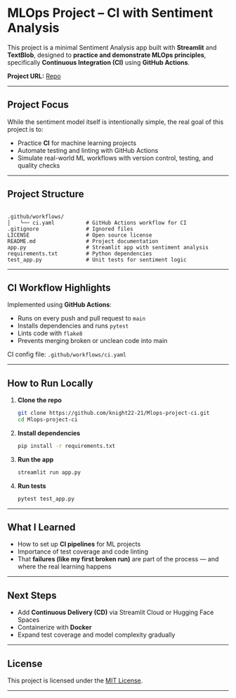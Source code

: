 
# MLOps Project – CI with Sentiment Analysis

This project is a minimal Sentiment Analysis app built with **Streamlit** and **TextBlob**, designed to **practice and demonstrate MLOps principles**, specifically **Continuous Integration (CI)** using **GitHub Actions**.

**Project URL:** [Repo](https://github.com/knight22-21/Mlops-project-ci)

---

## Project Focus

While the sentiment model itself is intentionally simple, the real goal of this project is to:

- Practice **CI** for machine learning projects
- Automate testing and linting with GitHub Actions
- Simulate real-world ML workflows with version control, testing, and quality checks

---

## Project Structure

```

.github/workflows/
│   └── ci.yaml          # GitHub Actions workflow for CI
.gitignore               # Ignored files
LICENSE                  # Open source license
README.md                # Project documentation
app.py                   # Streamlit app with sentiment analysis
requirements.txt         # Python dependencies
test_app.py              # Unit tests for sentiment logic

````

---

## CI Workflow Highlights

Implemented using **GitHub Actions**:

- Runs on every push and pull request to `main`
- Installs dependencies and runs `pytest`
- Lints code with `flake8`
- Prevents merging broken or unclean code into main

CI config file: `.github/workflows/ci.yaml`

---

## How to Run Locally

1. **Clone the repo**
   ```bash
   git clone https://github.com/knight22-21/Mlops-project-ci.git
   cd Mlops-project-ci
   ```


2. **Install dependencies**

   ```bash
   pip install -r requirements.txt
   ```

3. **Run the app**

   ```bash
   streamlit run app.py
   ```

4. **Run tests**

   ```bash
   pytest test_app.py
   ```

---

## What I Learned

* How to set up **CI pipelines** for ML projects
* Importance of test coverage and code linting
* That **failures (like my first broken run)** are part of the process — and where the real learning happens

---

## Next Steps

* Add **Continuous Delivery (CD)** via Streamlit Cloud or Hugging Face Spaces
* Containerize with **Docker**
* Expand test coverage and model complexity gradually

---

## License

This project is licensed under the [MIT License](LICENSE).

---
